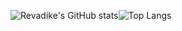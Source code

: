 
<!--
**Revadike/Revadike** is a ✨ _special_ ✨ repository because its `README.md` (this file) appears on your GitHub profile.

Here are some ideas to get you started:

- 🔭 I’m currently working on ...
- 🌱 I’m currently learning ...
- 👯 I’m looking to collaborate on ...
- 🤔 I’m looking for help with ...
- 💬 Ask me about ...
- 📫 How to reach me: ...
- 😄 Pronouns: ...
- ⚡ Fun fact: ...
-->

![Revadike's GitHub stats](https://github-readme-stats.vercel.app/api?username=Revadike&show_icons=true&include_all_commits=true&count_private=true&disable_animations=false&theme=tokyonight&line_height=24)![Top Langs](https://github-readme-stats.vercel.app/api/top-langs/?username=Revadike&langs_count=8&layout=compact&theme=tokyonight)
<!-- <img align="right" height=190 border=1 src="https://avatars.githubusercontent.com/u/4411977?v=4" /> -->
<!-- ![Revadike's wakatime stats](https://github-readme-stats.vercel.app/api/wakatime?username=Revadike&theme=tokyonight&line_height=300) -->
